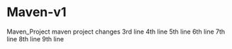 # Maven-v1
Maven_Project
maven project changes
3rd line
4th line
5th line
6th line
7th line
8th line
9th line
